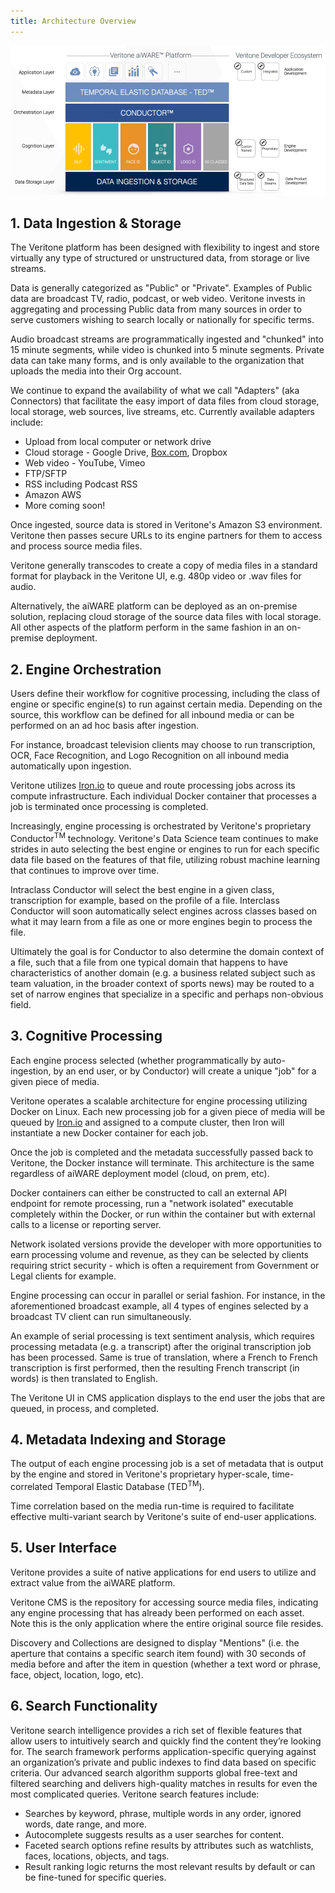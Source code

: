 ```yaml
---
title: Architecture Overview
---
```


![Architecture Overview](architecture-overview.png)

## 1\. Data Ingestion & Storage

The Veritone platform has been designed with flexibility to ingest and
store virtually any type of structured or unstructured data, from
storage or live streams.  

Data is generally categorized as "Public" or "Private".  Examples of
Public data are broadcast TV, radio, podcast, or web video.  Veritone
invests in aggregating and processing Public data from many sources in
order to serve customers wishing to search locally or nationally for
specific terms.  

Audio broadcast streams are programmatically ingested and "chunked" into
15 minute segments, while video is chunked into 5 minute segments.
 Private data can take many forms, and is only available to the
organization that uploads the media into their Org account.

We continue to expand the availability of what we call "Adapters" (aka
Connectors) that facilitate the easy import of data files from cloud
storage, local storage, web sources, live streams, etc.  Currently
available adapters include:

  - Upload from local computer or network drive
  - Cloud storage - Google Drive, [Box.com](http://Box.com), Dropbox
  - Web video - YouTube, Vimeo
  - FTP/SFTP
  - RSS including Podcast RSS
  - Amazon AWS
  - More coming soon\!

Once ingested, source data is stored in Veritone's Amazon S3
environment.  Veritone then passes secure URLs to its engine partners
for them to access and process source media files.

Veritone generally transcodes to create a copy of media files in a
standard format for playback in the Veritone UI, e.g. 480p video or .wav
files for audio.

Alternatively, the aiWARE platform can be deployed as an on-premise
solution, replacing cloud storage of the source data files with local
storage.  All other aspects of the platform perform in the same fashion
in an on-premise deployment.

## 2\. Engine Orchestration

Users define their workflow for cognitive processing, including the
class of engine or specific engine(s) to run against certain media.
 Depending on the source, this workflow can be defined for all inbound
media or can be performed on an ad hoc basis after ingestion.  

For instance, broadcast television clients may choose to run
transcription, OCR, Face Recognition, and Logo Recognition on all
inbound media automatically upon ingestion.  

Veritone utilizes [Iron.io](http://Iron.io) to queue and route
processing jobs across its compute infrastructure.  Each individual
Docker container that processes a job is terminated once processing is
completed.

Increasingly, engine processing is orchestrated by Veritone's
proprietary Conductor<sup>TM</sup> technology.  Veritone's Data Science
team continues to make strides in auto selecting the best engine or
engines to run for each specific data file based on the features of that
file, utilizing robust machine learning that continues to improve over
time.  

Intraclass Conductor will select the best engine in a given class,
transcription for example, based on the profile of a file.  Interclass
Conductor will soon automatically select engines across classes based on
what it may learn from a file as one or more engines begin to process
the file.  

Ultimately the goal is for Conductor to also determine the domain
context of a file, such that a file from one typical domain that happens
to have characteristics of another domain (e.g. a business related
subject such as team valuation, in the broader context of sports news)
may be routed to a set of narrow engines that specialize in a specific
and perhaps non-obvious field.

## 3\. Cognitive Processing

Each engine process selected (whether programmatically by
auto-ingestion, by an end user, or by Conductor) will create a unique
"job" for a given piece of media.

Veritone operates a scalable architecture for engine processing
utilizing Docker on Linux.  Each new processing job for a given piece of
media will be queued by [Iron.io](http://Iron.io) and assigned to a
compute cluster, then Iron will instantiate a new Docker container for
each job.  

Once the job is completed and the metadata successfully passed back to
Veritone, the Docker instance will terminate. This architecture is the
same regardless of aiWARE deployment model (cloud, on prem, etc).

Docker containers can either be constructed to call an external API
endpoint for remote processing, run a "network isolated" executable
completely within the Docker, or run within the container but with
external calls to a license or reporting server.  

Network isolated versions provide the developer with more opportunities
to earn processing volume and revenue, as they can be selected by
clients requiring strict security - which is often a requirement from
Government or Legal clients for example.

Engine processing can occur in parallel or serial fashion.  For
instance, in the aforementioned broadcast example, all 4 types of
engines selected by a broadcast TV client can run simultaneously.

An example of serial processing is text sentiment analysis, which
requires processing metadata (e.g. a transcript) after the original
transcription job has been processed.  Same is true of translation,
where a French to French transcription is first performed, then the
resulting French transcript (in words) is then translated to English.

The Veritone UI in CMS application displays to the end user the jobs
that are queued, in process, and completed.

## 4\.  Metadata Indexing and Storage

The output of each engine processing job is a set of metadata that is
output by the engine and stored in Veritone's proprietary hyper-scale,
time-correlated Temporal Elastic Database (TED<sup>TM</sup>).  

Time correlation based on the media run-time is required to facilitate
effective multi-variant search by Veritone's suite of end-user
applications.

## 5\.  User Interface

Veritone provides a suite of native applications for end users to
utilize and extract value from the aiWARE platform.

Veritone CMS is the repository for accessing source media files,
indicating any engine processing that has already been performed on each
asset.  Note this is the only application where the entire original
source file resides.

Discovery and Collections are designed to display "Mentions" (i.e. the
aperture that contains a specific search item found) with 30 seconds of
media before and after the item in question (whether a text word or
phrase, face, object, location, logo, etc).

## 6\. Search Functionality
Veritone search intelligence provides a rich set of flexible features that allow users to intuitively search and quickly find the content they’re looking for. The search framework performs application-specific querying against an organization’s private and public indexes to find data based on specific criteria. Our advanced search algorithm supports global free-text and filtered searching and delivers high-quality matches in results for even the most complicated queries. Veritone search features include:

- Searches by keyword, phrase, multiple words in any order, ignored words, date range, and more.
- Autocomplete suggests results as a user searches for content.
- Faceted search options refine results by attributes such as watchlists, faces, locations, objects, and tags.
- Result ranking logic returns the most relevant results by default or can be fine-tuned for specific queries.
